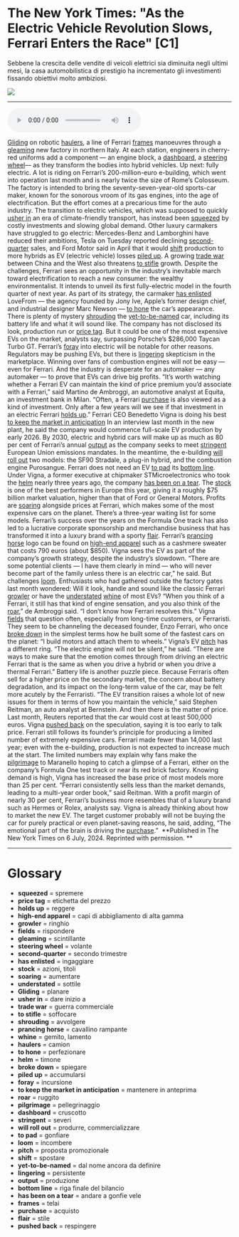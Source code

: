 # The New York Times: "As the Electric Vehicle Revolution Slows, Ferrari Enters the Race"   [C1]

Sebbene la crescita delle vendite di veicoli elettrici sia diminuita negli ultimi mesi, la casa automobilistica di prestigio ha incrementato gli investimenti fissando obiettivi molto ambiziosi.

![](The%20New%20York%20Times%20As%20the%20Electric%20Vehicle%20Revolution%20Slows,%20Ferrari%20Enters%20the%20Race.webp)

--------------

<div>
<audio controls autoplay>
    <source src="https:/raw.githubusercontent.com/dartie/speakup/main/2024-11/The%20New%20York%20Times%20As%20the%20Electric%20Vehicle%20Revolution%20Slows,%20Ferrari%20Enters%20the%20Race.mp3" type="audio/mpeg">
</audio>
</div>


[Gliding](## "planare") on robotic [haulers](## "camion"), a line of Ferrari [frames](## "telai") manoeuvres through a [gleaming](## "scintillante") new factory in northern Italy. At each station, engineers in cherry-red uniforms add a component — an engine block, a [dashboard](## "cruscotto"), a [steering wheel](## "volante")— as they transform the bodies into hybrid vehicles. Up next: fully electric.
A lot is riding on Ferrari’s 200-million-euro e-building, which went into operation last month and is nearly twice the size of Rome’s Colosseum. The factory is intended to bring the seventy-seven-year-old sports-car maker, known for the sonorous vroom of its gas engines, into the age of electrification.
But the effort comes at a precarious time for the auto industry. The transition to electric vehicles, which was supposed to quickly [usher in](## "dare inizio a") an era of climate-friendly transport, has instead been [squeezed](## "spremere") by costly investments and slowing global demand.
Other luxury carmakers have struggled to go electric: Mercedes-Benz and Lamborghini have reduced their ambitions, Tesla on Tuesday reported declining [second-quarter](## "secondo trimestre") sales, and Ford Motor said in April that it would [shift](## "spostare") production to more hybrids as EV (electric vehicle) losses [piled up](## "accumularsi"). A growing [trade war](## "guerra commerciale") between China and the West also threatens [to stifle](## "soffocare") growth.
Despite the challenges, Ferrari sees an opportunity in the industry’s inevitable march toward electrification to reach a new consumer: the wealthy environmentalist. It intends to unveil its first fully-electric model in the fourth quarter of next year. As part of its strategy, the carmaker [has enlisted](## "ingaggiare") LoveFrom — the agency founded by Jony Ive, Apple’s former design chief, and industrial designer Marc Newson — [to hone](## "perfezionare") the car’s appearance.
There is plenty of mystery [shrouding](## "avvolgere") the [yet-to-be-named](## "dal nome ancora da definire") car, including its battery life and what it will sound like. The company has not disclosed its look, production run or [price tag](## "etichetta del prezzo"). But it could be one of the most expensive EVs on the market, analysts say, surpassing Porsche’s $286,000 Taycan Turbo GT.
Ferrari’s [foray](## "incursione") into electric will be notable for other reasons. Regulators may be pushing EVs, but there is [lingering](## "persistente") skepticism in the marketplace. Winning over fans of combustion engines will not be easy — even for Ferrari. And the industry is desperate for an automaker — any automaker — to prove that EVs can drive big profits.
“It’s worth watching whether a Ferrari EV can maintain the kind of price premium you’d associate with a Ferrari,” said Martino de Ambroggi, an automotive analyst at Equita, an investment bank in Milan. “Often, a Ferrari [purchase](## "acquisto") is also viewed as a kind of investment. Only after a few years will we see if that investment in an electric Ferrari [holds up](## "reggere").”
Ferrari CEO Benedetto Vigna is doing his best [to keep the market in anticipation](## "mantenere in anteprima") In an interview last month in the new plant, he said the company would commence full-scale EV production by early 2026. By 2030, electric and hybrid cars will make up as much as 80 per cent of Ferrari’s annual [output](## "produzione") as the company seeks to meet [stringent](## "severi") European Union emissions mandates.
In the meantime, the e-building [will roll out](## "produrre, commercializzare") two models: the SF90 Stradale, a plug-in hybrid, and the combustion engine Purosangue.
Ferrari does not need an EV [to pad](## "gonfiare") its [bottom line](## "riga finale del bilancio"). Under Vigna, a former executive at chipmaker STMicroelectronics who took the [helm](## "timone") nearly three years ago, the company [has been on a tear](## "andare a gonfie vele"). The [stock](## "azioni, titoli") is one of the best performers in Europe this year, giving it a roughly $75 billion market valuation, higher than that of Ford or General Motors. Profits are [soaring](## "aumentare") alongside prices at Ferrari, which makes some of the most expensive cars on the planet. There’s a three-year waiting list for some models.
Ferrari’s success over the years on the Formula One track has also led to a lucrative corporate sponsorship and merchandise business that has transformed it into a luxury brand with a sporty [flair](## "stile"). Ferrari’s [prancing horse](## "cavallino rampante") logo can be found on [high-end apparel](## "capi di abbigliamento di alta gamma") such as a cashmere sweater that costs 790 euros (about $850).
Vigna sees the EV as part of the company’s growth strategy, despite the industry’s slowdown. “There are some potential clients — I have them clearly in mind — who will never become part of the family unless there is an electric car,” he said.
But challenges [loom](## "incombere"). Enthusiasts who had gathered outside the factory gates last month wondered: Will it look, handle and sound like the classic Ferrari [growler](## "ringhio") or have the [understated](## "sottile") [whine](## "gemito, lamento") of most EVs?
“When you think of a Ferrari, it still has that kind of engine sensation, and you also think of the [roar](## "ruggito"),” de Ambroggi said. “I don’t know how Ferrari resolves this.”
Vigna [fields](## "rispondere") that question often, especially from long-time customers, or Ferraristi. They seem to be channeling the deceased founder, Enzo Ferrari, who once [broke down](## "spiegare") in the simplest terms how he built some of the fastest cars on the planet: “I build motors and attach them to wheels.”
Vigna’s EV [pitch](## "proposta promozionale") has a different ring. “The electric engine will not be silent,” he said. “There are ways to make sure that the emotion comes through from driving an electric Ferrari that is the same as when you drive a hybrid or when you drive a thermal Ferrari.”
Battery life is another puzzle piece. Because Ferraris often sell for a higher price on the secondary market, the concern about battery degradation, and its impact on the long-term value of the car, may be felt more acutely by the Ferraristi.
“The EV transition raises a whole lot of new issues for them in terms of how you maintain the vehicle,” said Stephen Reitman, an auto analyst at Bernstein.
And then there is the matter of price. Last month, Reuters reported that the car would cost at least 500,000 euros. Vigna [pushed back](## "respingere") on the speculation, saying it is too early to talk price.
Ferrari still follows its founder’s principle for producing a limited number of extremely expensive cars. Ferrari made fewer than 14,000 last year; even with the e-building, production is not expected to increase much at the start.
The limited numbers may explain why fans make the [pilgrimage](## "pellegrinaggio") to Maranello hoping to catch a glimpse of a Ferrari, either on the company’s Formula One test track or near its red brick factory.
Knowing demand is high, Vigna has increased the base price of most models more than 25 per cent.
“Ferrari consistently sells less than the market demands, leading to a multi-year order book,” said Reitman. With a profit margin of nearly 30 per cent, Ferrari’s business more resembles that of a luxury brand such as Hermes or Rolex, analysts say.
Vigna is already thinking about how to market the new EV. The target customer probably will not be buying the car for purely practical or even planet-saving reasons, he said, adding, “The emotional part of the brain is driving the [purchase](## "acquisto").” 
**Published in The New York Times on 6 July, 2024. Reprinted with permission. **

--------------

<div style = "display:block; clear:both; page-break-after:always;"></div>

# Glossary
* **squeezed** = spremere
* **price tag** = etichetta del prezzo
* **holds up** = reggere
* **high-end apparel** = capi di abbigliamento di alta gamma
* **growler** = ringhio
* **fields** = rispondere
* **gleaming** = scintillante
* **steering wheel** = volante
* **second-quarter** = secondo trimestre
* **has enlisted** = ingaggiare
* **stock** = azioni, titoli
* **soaring** = aumentare
* **understated** = sottile
* **Gliding** = planare
* **usher in** = dare inizio a
* **trade war** = guerra commerciale
* **to stifle** = soffocare
* **shrouding** = avvolgere
* **prancing horse** = cavallino rampante
* **whine** = gemito, lamento
* **haulers** = camion
* **to hone** = perfezionare
* **helm** = timone
* **broke down** = spiegare
* **piled up** = accumularsi
* **foray** = incursione
* **to keep the market in anticipation** = mantenere in anteprima
* **roar** = ruggito
* **pilgrimage** = pellegrinaggio
* **dashboard** = cruscotto
* **stringent** = severi
* **will roll out** = produrre, commercializzare
* **to pad** = gonfiare
* **loom** = incombere
* **pitch** = proposta promozionale
* **shift** = spostare
* **yet-to-be-named** = dal nome ancora da definire
* **lingering** = persistente
* **output** = produzione
* **bottom line** = riga finale del bilancio
* **has been on a tear** = andare a gonfie vele
* **frames** = telai
* **purchase** = acquisto
* **flair** = stile
* **pushed back** = respingere
